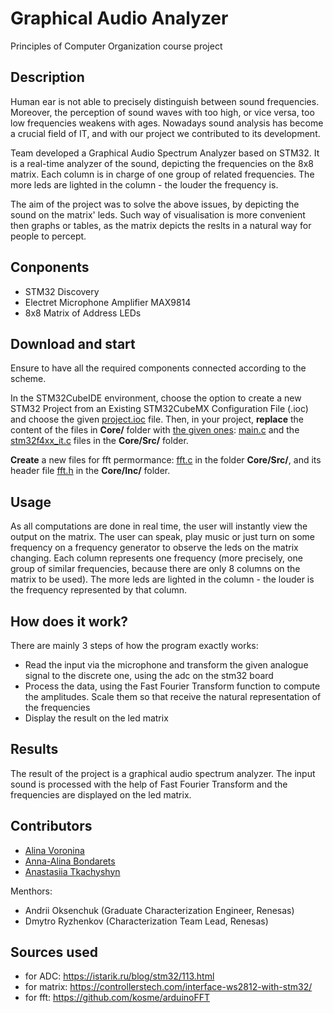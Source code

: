 # Graphical Audio Analyzer

Principles of Computer Organization course project

## Description

Human ear is not able to precisely distinguish between sound frequencies. Moreover, the perception of sound waves with too high, or vice versa, too low frequencies weakens with ages. Nowadays sound analysis has become a crucial field of IT, and with our project we contributed to its development.

Team developed a Graphical Audio Spectrum Analyzer based on STM32. It is a real-time analyzer of the sound, depicting the frequencies on the 8x8 matrix. Each column is in charge of one group of related frequencies. The more leds are lighted in the column - the louder the frequency is.

The aim of the project was to solve the above issues, by depicting the sound on the matrix' leds. Such way of visualisation is more convenient then graphs or tables, as the matrix depicts the reslts in a natural way for people to percept.

## Conponents

- STM32 Discovery
- Electret Microphone Amplifier MAX9814
- 8x8 Matrix of Address LEDs

## Download and start

Ensure to have all the required components connected according to the scheme.

In the STM32CubeIDE environment, choose the option to create a new STM32 Project from an Existing STM32CubeMX Configuration File (.ioc) and choose the given [project.ioc](https://github.com/linvieson/graphical-audio-analyzer/blob/main/project.ioc) file. Then, in your project, **replace** the content of the files in **Core/** folder with [the given ones](https://github.com/linvieson/graphical-audio-analyzer/tree/main/Core): [main.c](https://github.com/linvieson/graphical-audio-analyzer/blob/main/Core/Src/main.c) and the [stm32f4xx_it.c](https://github.com/linvieson/graphical-audio-analyzer/blob/main/Core/Src/stm32f4xx_it.c) files in the **Core/Src/** folder.

**Create** a new files for fft permormance: [fft.c](https://github.com/linvieson/graphical-audio-analyzer/blob/main/Core/Src/fft.c) in the folder **Core/Src/**, and its header file [fft.h](https://github.com/linvieson/graphical-audio-analyzer/blob/main/Core/Inc/fft.h) in the **Core/Inc/** folder.

## Usage

As all computations are done in real time, the user will instantly view the output on the matrix. The user can speak, play music or just turn on some frequency on a frequency generator to observe the leds on the matrix changing. Each column represents one frequency (more precisely, one group of similar frequencies, because there are only 8 columns on the matrix to be used). The more leds are lighted in the column - the louder is the frequency represented by that column.

## How does it work?

There are mainly 3 steps of how the program exactly works:

- Read the input via the microphone and transform the given analogue signal to the discrete one, using the adc on the stm32 board
- Process the data, using the Fast Fourier Transform function to compute the amplitudes. Scale them so that receive the natural representation of the frequencies
- Display the result on the led matrix

## Results

The result of the project is a graphical audio spectrum analyzer. The input sound is processed with the help of Fast Fourier Transform and the frequencies are displayed on the led matrix.

## Contributors

- [Alina Voronina](https://github.com/linvieson)
- [Anna-Alina Bondarets](https://github.com/alorthius)
- [Anastasiia Tkachyshyn](https://github.com/tkachyshyn)

Menthors:

- Andrii Oksenchuk (Graduate Characterization Engineer, Renesas)
- Dmytro Ryzhenkov (Characterization Team Lead, Renesas)

## Sources used

- for ADC:    https://istarik.ru/blog/stm32/113.html
- for matrix: https://controllerstech.com/interface-ws2812-with-stm32/
- for fft:    https://github.com/kosme/arduinoFFT

